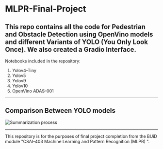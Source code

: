 # MLPR-Final-Project
This repo contains all the code for Pedestrian and Obstacle Detection using OpenVino models and different Variants of YOLO (You Only Look Once). We also created a Gradio Interface. 
-----------
Notebooks included in the repository:
1. Yolov4-Tiny
2. Yolov5
3. Yolov9
4. Yolov10
5. OpenVino ADAS-001
-----------
## Comparison Between YOLO models 
![Summarization process](assets/comparison.png)


------------

This repository is for the purposes of final project completion from the BUiD module "CSAI-403 Machine Learning and Pattern Recognition (MLPR) ".
